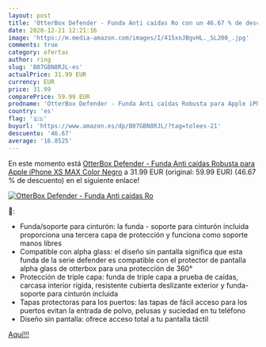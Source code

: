 ```yaml
---
layout: post
title: 'OtterBox Defender - Funda Anti caídas Ro con un 46.67 % de descuento'
date: 2020-12-21 12:21:16
image: 'https://m.media-amazon.com/images/I/415xnJBgvHL._SL200_.jpg'
comments: true
category: ofertas
author: ring
slug: 'B07GBN8RJL-es'
actualPrice: 31.99 EUR
currency: EUR
price: 31.99
comparePrice: 59.99 EUR
prodname: 'OtterBox Defender - Funda Anti caídas Robusta para Apple iPhone XS MAX  Color Negro'
country: 'es'
flag: '🇪🇸'
buyurl: 'https://www.amazon.es/dp/B07GBN8RJL/?tag=tolees-21'
descuento: '46.67'
average: '16.8525'
---
```


En este momento está [OtterBox Defender - Funda Anti caídas Robusta para Apple iPhone XS MAX  Color Negro](https://www.amazon.es/dp/B07GBN8RJL/?tag=tolees-21) a 31.99 EUR (original: 59.99 EUR) (46.67 %  de descuento) en el siguiente enlace!

[![OtterBox Defender - Funda Anti caídas Ro](https://m.media-amazon.com/images/I/415xnJBgvHL._SL200_.jpg)](https://www.amazon.es/dp/B07GBN8RJL/?tag=tolees-21)

🔎:

- Funda/soporte para cinturón: la funda - soporte para cinturón incluida proporciona una tercera capa de protección y funciona como soporte manos libres
- Compatible con alpha glass: el diseño sin pantalla significa que esta funda de la serie defender es compatible con el protector de pantalla alpha glass de otterbox para una protección de 360°
- Protección de triple capa: funda de triple capa a prueba de caídas, carcasa interior rígida, resistente cubierta deslizante exterior y funda-soporte para cinturón incluida
- Tapas protectoras para los puertos: las tapas de fácil acceso para los puertos evitan la entrada de polvo, pelusas y suciedad en tu teléfono
- Diseño sin pantalla: ofrece acceso total a tu pantalla táctil

[Aquí!!!](https://www.amazon.es/dp/B07GBN8RJL/?tag=tolees-21)
